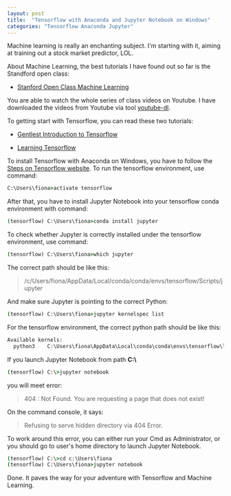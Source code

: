 ```yaml
---
layout: post
title:  "Tensorflow with Anaconda and Jupyter Notebook on Windows"
categories: "Tensorflow Anaconda Jupyter"
---
```


Machine learning is really an enchanting subject. I'm starting with it, aiming at training out a stock market predictor, LOL.

About Machine Learning, the best tutorials I have found out so far is the Standford open class:

* [Stanford Open Class Machine Learning](http://openclassroom.stanford.edu/MainFolder/CoursePage.php?course=MachineLearning)

You are able to watch the whole series of class videos on Youtube. I have downloaded the videos from Youtube via tool [youtube-dl](https://github.com/rg3/youtube-dl).

To getting start with Tensorflow, you can read these two tutorials:

* [Gentlest Introduction to Tensorflow](https://medium.com/all-of-us-are-belong-to-machines/the-gentlest-introduction-to-tensorflow-248dc871a224)

* [Learning Tensorflow](http://learningtensorflow.com/index.html)

To install Tensorflow with Anaconda on Windows, you have to follow the [Steps on Tensorflow website](https://www.tensorflow.org/install/install_windows#installing_with_anaconda). To run the tensorflow environment, use command:

```cmd
C:\Users\fiona>activate tensorflow
```

After that, you have to install Jupyter Notebook into your tensorflow conda environment with command:

```cmd
(tensorflow) C:\Users\fiona>conda install jupyter
```

To check whether Jupyter is correctly installed under the tensorflow environment, use command:

```cmd
(tensorflow) C:\Users\fiona>which jupyter
```

The correct path should be like this:

> /c/Users/fiona/AppData/Local/conda/conda/envs/tensorflow/Scripts/jupyter

And make sure Jupyter is pointing to the correct Python:

```cmd
(tensorflow) C:\Users\fiona>jupyter kernelspec list
```

For the tensorflow environment, the correct python path should be like this:

```cmd
Available kernels:
  python3    C:\Users\fiona\AppData\Local\conda\conda\envs\tensorflow\lib\site-packages\ipykernel\resources
```

If you launch Jupyter Notebook from path **C:\\**

```cmd
(tensorflow) C:\>jupyter notebook
```

you will meet error:

> 404 : Not Found. You are requesting a page that does not exist!

On the command console, it says:

> Refusing to serve hidden directory via 404 Error.

To work around this error, you can either run your Cmd as Administrator, or you should go to user's home directory to launch Jupyter Notebook.

```cmd
(tensorflow) C:\>cd c:\Users\fiona
(tensorflow) C:\Users\fiona>jupyter notebook
```

Done. It paves the way for your adventure with Tensorflow and Machine Learning.